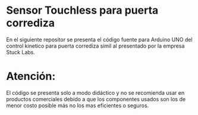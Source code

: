 # Sensor Touchless para puerta corrediza
En el siguiente repositor se presenta el código fuente para Arduino UNO del control kinetico para puerta corrediza simil al presentado por la empresa Stuck Labs.



# Atención:

El código se presenta solo a modo didáctico y no se recomienda usar en productos comerciales debido a que los componentes usados son los de menor costo posible más no los mas eficientes o seguros.
